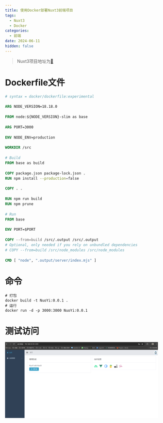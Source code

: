 ```yaml
---
title: 使用Docker部署Nuxt3前端项目
tags:
  - Nuxt3
  - Docker
categories:
  - 前端
date: 2024-06-11
hidden: false
---
```


>Nuxt3项目地址为[🔗](https://github.com/zorroe/NuoYi)

# Dockerfile文件

```dockerfile
# syntax = docker/dockerfile:experimental

ARG NODE_VERSION=18.18.0

FROM node:${NODE_VERSION}-slim as base

ARG PORT=3000

ENV NODE_ENV=production

WORKDIR /src

# Build
FROM base as build

COPY package.json package-lock.json .
RUN npm install --production=false

COPY . .

RUN npm run build
RUN npm prune

# Run
FROM base

ENV PORT=$PORT

COPY --from=build /src/.output /src/.output
# Optional, only needed if you rely on unbundled dependencies
# COPY --from=build /src/node_modules /src/node_modules

CMD [ "node", ".output/server/index.mjs" ]
```

# 命令

```shell
# 打包
docker build -t NuoYi:0.0.1 .
# 运行
docker run -d -p 3000:3000 NuoYi:0.0.1
```

# 测试访问

![image-20240621170302397](public/image-20240621170302397.png)
